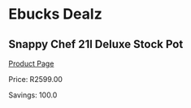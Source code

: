 
# Ebucks Dealz
## Snappy Chef 21l Deluxe Stock Pot
[Product Page](https://www.ebucks.com/web/shop/productSelected.do?prodId=998806875&catId=704983235)

Price: R2599.00

Savings: 100.0


	